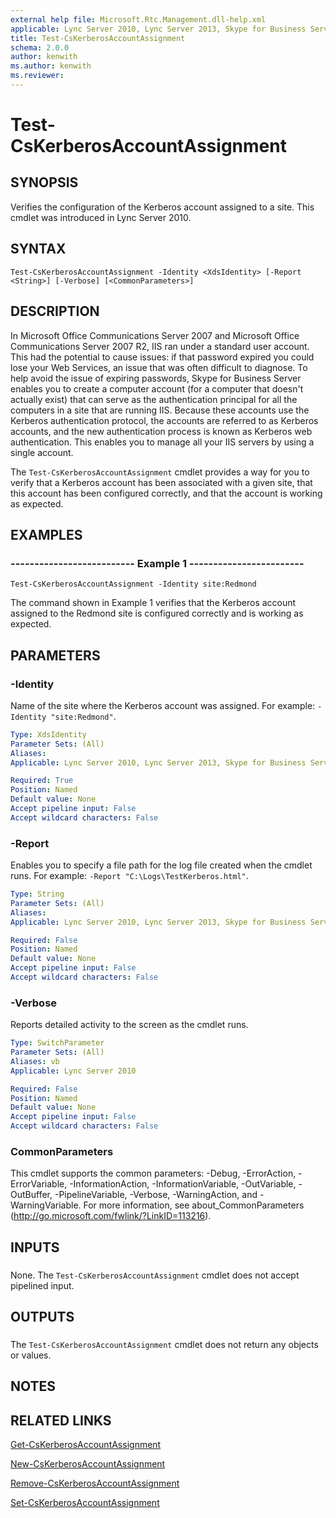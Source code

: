 ```yaml
---
external help file: Microsoft.Rtc.Management.dll-help.xml
applicable: Lync Server 2010, Lync Server 2013, Skype for Business Server 2015, Skype for Business Server 2019
title: Test-CsKerberosAccountAssignment
schema: 2.0.0
author: kenwith
ms.author: kenwith
ms.reviewer:
---
```


# Test-CsKerberosAccountAssignment

## SYNOPSIS
Verifies the configuration of the Kerberos account assigned to a site.
This cmdlet was introduced in Lync Server 2010.


## SYNTAX

```
Test-CsKerberosAccountAssignment -Identity <XdsIdentity> [-Report <String>] [-Verbose] [<CommonParameters>]
```

## DESCRIPTION
In Microsoft Office Communications Server 2007 and Microsoft Office Communications Server 2007 R2, IIS ran under a standard user account.
This had the potential to cause issues: if that password expired you could lose your Web Services, an issue that was often difficult to diagnose.
To help avoid the issue of expiring passwords, Skype for Business Server enables you to create a computer account (for a computer that doesn't actually exist) that can serve as the authentication principal for all the computers in a site that are running IIS.
Because these accounts use the Kerberos authentication protocol, the accounts are referred to as Kerberos accounts, and the new authentication process is known as Kerberos web authentication.
This enables you to manage all your IIS servers by using a single account.

The `Test-CsKerberosAccountAssignment` cmdlet provides a way for you to verify that a Kerberos account has been associated with a given site, that this account has been configured correctly, and that the account is working as expected.


## EXAMPLES

### -------------------------- Example 1 ------------------------
```
Test-CsKerberosAccountAssignment -Identity site:Redmond
```

The command shown in Example 1 verifies that the Kerberos account assigned to the Redmond site is configured correctly and is working as expected.


## PARAMETERS

### -Identity
Name of the site where the Kerberos account was assigned.
For example: `-Identity "site:Redmond"`.

```yaml
Type: XdsIdentity
Parameter Sets: (All)
Aliases: 
Applicable: Lync Server 2010, Lync Server 2013, Skype for Business Server 2015, Skype for Business Server 2019

Required: True
Position: Named
Default value: None
Accept pipeline input: False
Accept wildcard characters: False
```

### -Report
Enables you to specify a file path for the log file created when the cmdlet runs.
For example: `-Report "C:\Logs\TestKerberos.html"`.

```yaml
Type: String
Parameter Sets: (All)
Aliases: 
Applicable: Lync Server 2010, Lync Server 2013, Skype for Business Server 2015, Skype for Business Server 2019

Required: False
Position: Named
Default value: None
Accept pipeline input: False
Accept wildcard characters: False
```

### -Verbose
Reports detailed activity to the screen as the cmdlet runs.

```yaml
Type: SwitchParameter
Parameter Sets: (All)
Aliases: vb
Applicable: Lync Server 2010

Required: False
Position: Named
Default value: None
Accept pipeline input: False
Accept wildcard characters: False
```

### CommonParameters
This cmdlet supports the common parameters: -Debug, -ErrorAction, -ErrorVariable, -InformationAction, -InformationVariable, -OutVariable, -OutBuffer, -PipelineVariable, -Verbose, -WarningAction, and -WarningVariable. For more information, see about_CommonParameters (http://go.microsoft.com/fwlink/?LinkID=113216).

## INPUTS

###  
None.
The `Test-CsKerberosAccountAssignment` cmdlet does not accept pipelined input.

## OUTPUTS

###  
The `Test-CsKerberosAccountAssignment` cmdlet does not return any objects or values.

## NOTES

## RELATED LINKS

[Get-CsKerberosAccountAssignment](Get-CsKerberosAccountAssignment.md)

[New-CsKerberosAccountAssignment](New-CsKerberosAccountAssignment.md)

[Remove-CsKerberosAccountAssignment](Remove-CsKerberosAccountAssignment.md)

[Set-CsKerberosAccountAssignment](Set-CsKerberosAccountAssignment.md)

